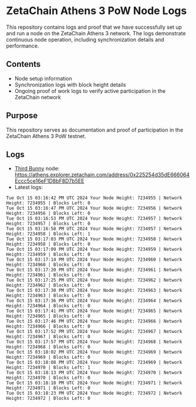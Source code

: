 # ZetaChain Athens 3 PoW Node Logs
This repository contains logs and proof that we have successfully set up and run a node on the ZetaChain Athens 3 network. The logs demonstrate continuous node operation, including synchronization details and performance.

## Contents
- Node setup information
- Synchronization logs with block height details
- Ongoing proof of work logs to verify active participation in the ZetaChain network

## Purpose
This repository serves as documentation and proof of participation in the ZetaChain Athens 3 PoW testnet.

## Logs

- [Third Bunny](https://thirdbunny.xyz/) node: https://athens.explorer.zetachain.com/address/0x225254d35dE666064Eccc5ce16eF1D8bF8D7b5EE
- Latest logs:
```
Tue Oct 15 03:16:42 PM UTC 2024 Your Node Height: 7234955 | Network Height: 7234955 | Blocks Left: 0
Tue Oct 15 03:16:47 PM UTC 2024 Your Node Height: 7234956 | Network Height: 7234956 | Blocks Left: 0
Tue Oct 15 03:16:53 PM UTC 2024 Your Node Height: 7234957 | Network Height: 7234957 | Blocks Left: 0
Tue Oct 15 03:16:58 PM UTC 2024 Your Node Height: 7234957 | Network Height: 7234958 | Blocks Left: 1
Tue Oct 15 03:17:03 PM UTC 2024 Your Node Height: 7234958 | Network Height: 7234958 | Blocks Left: 0
Tue Oct 15 03:17:09 PM UTC 2024 Your Node Height: 7234959 | Network Height: 7234959 | Blocks Left: 0
Tue Oct 15 03:17:14 PM UTC 2024 Your Node Height: 7234960 | Network Height: 7234960 | Blocks Left: 0
Tue Oct 15 03:17:20 PM UTC 2024 Your Node Height: 7234961 | Network Height: 7234961 | Blocks Left: 0
Tue Oct 15 03:17:25 PM UTC 2024 Your Node Height: 7234962 | Network Height: 7234962 | Blocks Left: 0
Tue Oct 15 03:17:30 PM UTC 2024 Your Node Height: 7234963 | Network Height: 7234963 | Blocks Left: 0
Tue Oct 15 03:17:36 PM UTC 2024 Your Node Height: 7234964 | Network Height: 7234964 | Blocks Left: 0
Tue Oct 15 03:17:41 PM UTC 2024 Your Node Height: 7234965 | Network Height: 7234965 | Blocks Left: 0
Tue Oct 15 03:17:46 PM UTC 2024 Your Node Height: 7234966 | Network Height: 7234966 | Blocks Left: 0
Tue Oct 15 03:17:52 PM UTC 2024 Your Node Height: 7234967 | Network Height: 7234967 | Blocks Left: 0
Tue Oct 15 03:17:57 PM UTC 2024 Your Node Height: 7234968 | Network Height: 7234968 | Blocks Left: 0
Tue Oct 15 03:18:02 PM UTC 2024 Your Node Height: 7234969 | Network Height: 7234969 | Blocks Left: 0
Tue Oct 15 03:18:08 PM UTC 2024 Your Node Height: 7234969 | Network Height: 7234970 | Blocks Left: 1
Tue Oct 15 03:18:13 PM UTC 2024 Your Node Height: 7234970 | Network Height: 7234970 | Blocks Left: 0
Tue Oct 15 03:18:18 PM UTC 2024 Your Node Height: 7234971 | Network Height: 7234971 | Blocks Left: 0
Tue Oct 15 03:18:23 PM UTC 2024 Your Node Height: 7234972 | Network Height: 7234972 | Blocks Left: 0
```
